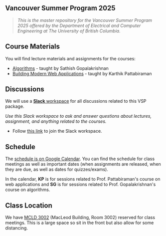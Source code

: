 ## Vancouver Summer Program 2025

> *This is the master repository for the Vancouver Summer Program 2025 offered by the Department of Electrical and Computer Engineering at The University of British Columbia.*

## Course Materials

You will find lecture materials and assignments for the courses:

* [Algorithms](/sathish) - taught by Sathish Gopalakrishnan
* [Building Modern Web Applications](/karthik) - taught by Karthik Pattabiraman

## Discussions

We will use a [**Slack** workspace](https://ubc-vsp25.slack.com) for all discussions related to this VSP package.

_Use this Slack workspace to ask and answer questions about lectures, assignment, and anything related to the courses._

* Follow [this link](https://join.slack.com/t/ubc-vsp25/shared_invite/zt-39e3uyzad-23HzlN3zOSNroUz3rlFtQQ) to join the Slack workspace.

## Schedule

The [schedule is on Google Calendar](). You can find the schedule for class meetings as well as important dates (when assignments are released, when they are due, as well as dates for quizzes/exams).

In the calendar, **KP** is for sessions related to Prof. Pattabiraman's course on web applications and **SG** is for sessions related to Prof. Gopalakrishnan's course on algorithms.

## Class Location

We have [MCLD 3002](https://learningspaces.ubc.ca/classrooms/mcld-3002) (MacLeod Building, Room 3002) reserved for class meetings. This is a large space so sit in the front but also allow for some distancing.
